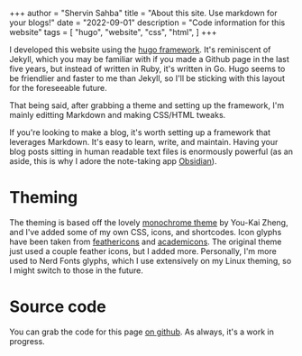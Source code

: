 +++
author = "Shervin Sahba"
title = "About this site. Use markdown for your blogs!"
date = "2022-09-01"
description = "Code information for this website"
tags = [
    "hugo",
    "website",
    "css",
    "html",
]
+++

I developed this website using the [hugo framework](https://gohugo.io/). It's reminiscent of Jekyll, which you may be familiar with if you made a Github page in the last five years, but instead of written in Ruby, it's written in Go. Hugo seems to be friendlier and faster to me than Jekyll, so I'll be sticking with this layout for the foreseeable future.

That being said, after grabbing a theme and setting up the framework, I'm mainly editting Markdown and making CSS/HTML tweaks.

If you're looking to make a blog, it's worth setting up a framework that leverages Markdown. It's easy to learn, write, and maintain. Having your blog posts sitting in human readable text files is enormously powerful (as an aside, this is why I adore the note-taking app [Obsidian](https://obsidian.md/)). 

# Theming

The theming is based off the lovely [monochrome theme](go.io/themes/hugo-theme-monochrome/) by You-Kai Zheng, and I've added some of my own CSS, icons, and shortcodes. Icon glyphs have been taken from [feathericons](https://feathericons.com/) and [academicons](https://github.com/jpswalsh/academicons). The original theme just used a couple feather icons, but I added more. Personally, I'm more used to Nerd Fonts glyphs, which I use extensively on my Linux theming, so I might switch to those in the future.

# Source code

You can grab the code for this page [on github](https://github.com/shervinsahba/hugo-sherv). As always, it's a work in progress.